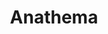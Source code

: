 ---
title: "Anathema"
summary: "Anathema were an English rock band from Liverpool. The group was formed in 1990 by Vincent and Daniel Cavanagh, bassist Jamie Cavanagh, drummer/keyboardist John Douglas, and vocalist Darren White.
The band maintained an active concert schedule throughout their career. They first toured in 1992 with the American death metal band Cannibal Corpse; they since performed throughout Europe, the United States, Central America, Australia, New Zealand, India, and Turkey. In the latter stages of their career, the band performed at notable venues such as London's O2 Arena, Wembley Arena, and the London Palladium, as well as appearing on stage with Stephen Hawking at Starmus Festival 3.Anathema released 11 studio albums, including Distant Satellites , which included the song \"Anathema\", named the Anthem of the Year at the third annual Progressive Music Awards. Three years later The Optimist was named Album of the Year at the Progressive Music Awards."
slug: "anathema"
image: "anathema.jpg"
apple_music_artist_url: "https://music.apple.com/gb/artist/anathema/428003344"
wikipedia_url: "https://en.wikipedia.org/wiki/Anathema_(band)"
---